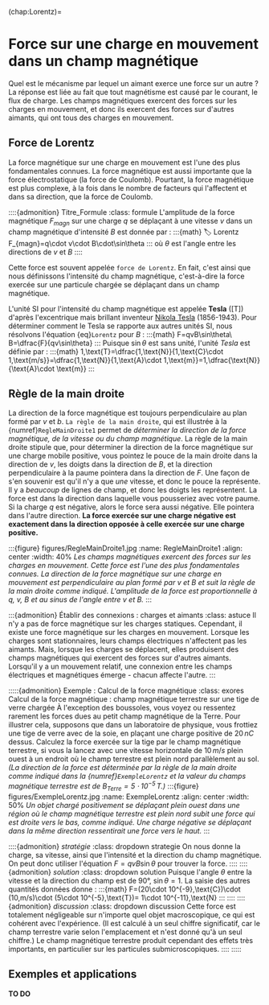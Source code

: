 (chap:Lorentz)=
# Force sur une charge en mouvement dans un champ magnétique

Quel est le mécanisme par lequel un aimant exerce une force sur un autre ? La réponse est liée au fait que tout magnétisme est causé par le courant, le flux de charge. Les champs magnétiques exercent des forces sur les charges en mouvement, et donc ils exercent des forces sur d'autres aimants, qui ont tous des charges en mouvement.

## Force de Lorentz
La force magnétique sur une charge en mouvement est l'une des plus fondamentales connues. La force magnétique est aussi importante que la force électrostatique (la force de Coulomb). Pourtant, la force magnétique est plus complexe, à la fois dans le nombre de facteurs qui l'affectent et dans sa direction, que la force de Coulomb. 

::::{admonition} Titre_Formule
:class: formule
L'amplitude de la force magnétique $F_{magn}$ sur une charge $q$ se déplaçant à une vitesse $v$ dans un champ magnétique d'intensité $B$ est donnée par :
:::{math}
:label: Lorentz
F_{magn}=q\cdot v\cdot B\cdot\sin\theta
:::
où $\theta$ est l'angle entre les directions de $v$ et $B$
::::

Cette force est souvent appelée `force de Lorentz`. En fait, c'est ainsi que nous définissons l'intensité du champ magnétique, c'est-à-dire la force exercée sur une particule chargée se déplaçant dans un champ magnétique.

L'unité SI pour l'intensité du champ magnétique est appelée **Tesla** ($[\text{T}]$) d'après l'excentrique mais brillant inventeur [Nikola Tesla](https://fr.wikipedia.org/wiki/Nikola_Tesla) (1856-1943). Pour déterminer comment le Tesla se rapporte aux autres unités SI, nous résolvons l'équation {eq}`Lorentz` pour $B$ :
:::{math}
F=qvB\sin\theta\\
B=\dfrac{F}{qv\sin\theta}
:::
Puisque $\sin\theta$ est sans unité, l'unité *Tesla* est définie par :
:::{math}
1\,\text{T}=\dfrac{1\,\text{N}}{1\,\text{C}\cdot 1\,\text{m/s}}=\dfrac{1\,\text{N}}{1\,\text{A}\cdot 1\,\text{m}}=1\,\dfrac{\text{N}}{\text{A}\cdot \text{m}}
:::

## Règle de la main droite
La direction de la force magnétique est toujours perpendiculaire au plan formé par $v$ et $b$. `La règle de la main droite`, qui est illustrée à la {numref}`RegleMainDroite1` permet de *déterminer la direction de la force magnétique, de la vitesse ou du champ magnétique*. La règle de la main droite stipule que, pour déterminer la direction de la force magnétique sur une charge mobile positive, vous pointez le pouce de la main droite dans la direction de $v$, les doigts dans la direction de $B$, et la direction perpendiculaire à la paume pointera dans la direction de $F$. Une façon de s'en souvenir est qu'il n'y a que *une* vitesse, et donc le pouce la représente. Il y a *beaucoup* de lignes de champ, et donc les doigts les représentent. La force est dans la direction dans laquelle vous pousseriez avec votre paume.\
Si la charge $q$ est négative, alors le force sera aussi négative. Elle pointera dans l'autre direction. **La force exercée sur une charge négative est exactement dans la direction opposée à celle exercée sur une charge positive.**

:::{figure} figures/RegleMainDroite1.jpg
:name: RegleMainDroite1
:align: center
:width: 40%
*Les champs magnétiques exercent des forces sur les charges en mouvement. Cette force est l'une des plus fondamentales connues. La direction de la force magnétique sur une charge en mouvement est perpendiculaire au plan formé par $v$ et $B$ et suit la règle de la main droite comme indiqué. L'amplitude de la force est proportionnelle à $q$, $v$, $B$ et au sinus de l'angle entre $v$ et $B$.*
:::

:::{admonition} Établir des connexions : charges et aimants
:class: astuce
Il n'y a pas de force magnétique sur les charges statiques. Cependant, il existe une force magnétique sur les charges en mouvement. Lorsque les charges sont stationnaires, leurs champs électriques n'affectent pas les aimants. Mais, lorsque les charges se déplacent, elles produisent des champs magnétiques qui exercent des forces sur d'autres aimants. Lorsqu'il y a un mouvement relatif, une connexion entre les champs électriques et magnétiques émerge - chacun affecte l'autre.
:::

:::::{admonition} Exemple : Calcul de la force magnétique
:class: exores
Calcul de la force magnétique : champ magnétique terrestre sur une tige de verre chargée
À l'exception des boussoles, vous voyez ou ressentez rarement les forces dues au petit champ magnétique de la Terre. Pour illustrer cela, supposons que dans un laboratoire de physique, vous frottiez une tige de verre avec de la soie, en plaçant une charge positive de $20\,nC$ dessus. Calculez la force exercée sur la tige par le champ magnétique terrestre, si vous la lancez avec une vitesse horizontale de $10\,m/s$ plein ouest à un endroit où le champ terrestre est plein nord parallèlement au sol.\
*(La direction de la force est déterminée par la règle de la main droite comme indiqué dans la {numref}`ExempleLorentz` et la valeur du champs magnétique terrestre est de $B_{Terre}=5\cdot 10^{-5}\,\text{T}$.)*
:::{figure} figures/ExempleLorentz.jpg
:name: ExempleLorentz
:align: center
:width: 50%
*Un objet chargé positivement se déplaçant plein ouest dans une région où le champ magnétique terrestre est plein nord subit une force qui est droite vers le bas, comme indiqué. Une charge négative se déplaçant dans la même direction ressentirait une force vers le haut.*
:::

::::{admonition} *stratégie*
:class: dropdown strategie
On nous donne la charge, sa vitesse, ainsi que l'intensité et la direction du champ magnétique. On peut donc utiliser l'équation $F=qvB\sin\theta$ pour trouver la force.
::::
::::{admonition} *solution*
:class: dropdown solution
Puisque l'angle $\theta$ entre la vitesse et la direction du champ est de $90°$, $\sin\theta=1$. La saisie des autres quantités données donne :
:::{math}
F=(20\cdot 10^{-9}\,\text{C})\cdot (10\,m/s)\cdot (5\cdot 10^{-5}\,\text{T})= 1\cdot 10^{-11}\,\text{N}
:::
::::
::::{admonition} *discussion*
:class: dropdown discussion
Cette force est totalement négligeable sur n'importe quel objet macroscopique, ce qui est cohérent avec l'expérience. (Il est calculé à un seul chiffre significatif, car le champ terrestre varie selon l'emplacement et n'est donné qu'à un seul chiffre.) Le champ magnétique terrestre produit cependant des effets très importants, en particulier sur les particules submicroscopiques.
::::
:::::

## Exemples et applications
**TO DO**